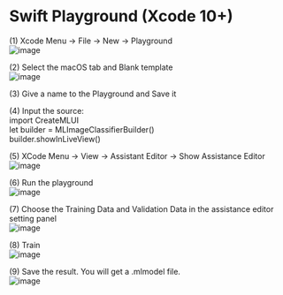 # Swift Playground (Xcode 10+)

(1) Xcode Menu → File → New → Playground  
![image](https://github.com/Hira710/HandWritingDeepLearning/raw/master/MLPlayground/ReadmePics/P1.jpg)

(2) Select the macOS tab and Blank template  
![image](https://github.com/Hira710/HandWritingDeepLearning/raw/master/MLPlayground/ReadmePics/P2.jpg)

(3) Give a name to the Playground and Save it  

(4) Input the source:  
    import CreateMLUI  
    let builder = MLImageClassifierBuilder()  
    builder.showInLiveView()  
    
(5) XCode Menu → View → Assistant Editor → Show Assistance Editor  
![image](https://github.com/Hira710/HandWritingDeepLearning/raw/master/MLPlayground/ReadmePics/P3.jpg)  

(6) Run the playground  
![image](https://github.com/Hira710/HandWritingDeepLearning/raw/master/MLPlayground/ReadmePics/P4.jpg)  

(7) Choose the Training Data and Validation Data in the assistance editor setting panel  
![image](https://github.com/Hira710/HandWritingDeepLearning/raw/master/MLPlayground/ReadmePics/P5.jpg)  

(8) Train  
![image](https://github.com/Hira710/HandWritingDeepLearning/raw/master/MLPlayground/ReadmePics/P6.jpg)  

(9) Save the result. You will get a .mlmodel file.   
![image](https://github.com/Hira710/HandWritingDeepLearning/raw/master/MLPlayground/ReadmePics/P8.jpg)  
